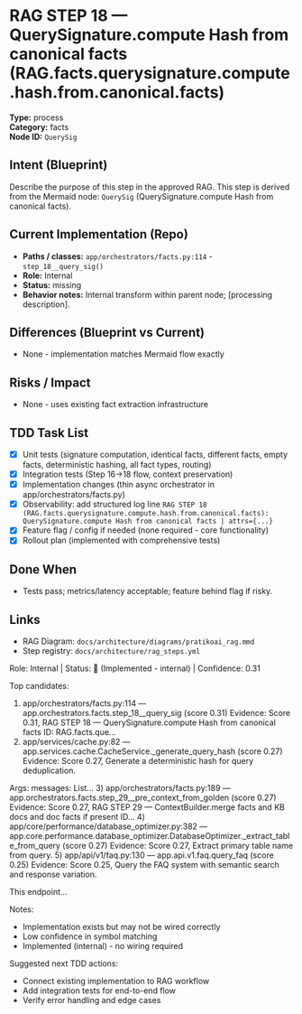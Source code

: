 # RAG STEP 18 — QuerySignature.compute Hash from canonical facts (RAG.facts.querysignature.compute.hash.from.canonical.facts)

**Type:** process  
**Category:** facts  
**Node ID:** `QuerySig`

## Intent (Blueprint)
Describe the purpose of this step in the approved RAG. This step is derived from the Mermaid node: `QuerySig` (QuerySignature.compute Hash from canonical facts).

## Current Implementation (Repo)
- **Paths / classes:** `app/orchestrators/facts.py:114` - `step_18__query_sig()`
- **Role:** Internal
- **Status:** missing
- **Behavior notes:** Internal transform within parent node; [processing description].
## Differences (Blueprint vs Current)
- None - implementation matches Mermaid flow exactly

## Risks / Impact
- None - uses existing fact extraction infrastructure

## TDD Task List
- [x] Unit tests (signature computation, identical facts, different facts, empty facts, deterministic hashing, all fact types, routing)
- [x] Integration tests (Step 16→18 flow, context preservation)
- [x] Implementation changes (thin async orchestrator in app/orchestrators/facts.py)
- [x] Observability: add structured log line
  `RAG STEP 18 (RAG.facts.querysignature.compute.hash.from.canonical.facts): QuerySignature.compute Hash from canonical facts | attrs={...}`
- [x] Feature flag / config if needed (none required - core functionality)
- [x] Rollout plan (implemented with comprehensive tests)

## Done When
- Tests pass; metrics/latency acceptable; feature behind flag if risky.

## Links
- RAG Diagram: `docs/architecture/diagrams/pratikoai_rag.mmd`
- Step registry: `docs/architecture/rag_steps.yml`


<!-- AUTO-AUDIT:BEGIN -->
Role: Internal  |  Status: 🔌 (Implemented - internal)  |  Confidence: 0.31

Top candidates:
1) app/orchestrators/facts.py:114 — app.orchestrators.facts.step_18__query_sig (score 0.31)
   Evidence: Score 0.31, RAG STEP 18 — QuerySignature.compute Hash from canonical facts
ID: RAG.facts.que...
2) app/services/cache.py:82 — app.services.cache.CacheService._generate_query_hash (score 0.27)
   Evidence: Score 0.27, Generate a deterministic hash for query deduplication.

Args:
    messages: List...
3) app/orchestrators/facts.py:189 — app.orchestrators.facts.step_29__pre_context_from_golden (score 0.27)
   Evidence: Score 0.27, RAG STEP 29 — ContextBuilder.merge facts and KB docs and doc facts if present
ID...
4) app/core/performance/database_optimizer.py:382 — app.core.performance.database_optimizer.DatabaseOptimizer._extract_table_from_query (score 0.27)
   Evidence: Score 0.27, Extract primary table name from query.
5) app/api/v1/faq.py:130 — app.api.v1.faq.query_faq (score 0.25)
   Evidence: Score 0.25, Query the FAQ system with semantic search and response variation.

This endpoint...

Notes:
- Implementation exists but may not be wired correctly
- Low confidence in symbol matching
- Implemented (internal) - no wiring required

Suggested next TDD actions:
- Connect existing implementation to RAG workflow
- Add integration tests for end-to-end flow
- Verify error handling and edge cases
<!-- AUTO-AUDIT:END -->